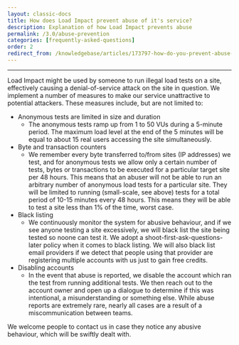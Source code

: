 ```yaml
---
layout: classic-docs
title: How does Load Impact prevent abuse of it's service?
description: Explanation of how Load Impact prevents abuse
permalink: /3.0/abuse-prevention
categories: [frequently-asked-questions]
order: 2
redirect_from: /knowledgebase/articles/173797-how-do-you-prevent-abuse-of-the-service
---
```


***

Load Impact might be used by someone to run illegal load tests on a site, effectively causing a denial-of-service attack on the site in question. We implement a number of measures to make our service unattractive to potential attackers. These measures include, but are not limited to:

- Anonymous tests are limited in size and duration
  - The anonymous tests ramp up from 1 to 50 VUs during a 5-minute period. The maximum load level at the end of the 5 minutes will be equal to about 15 real users accessing the site simultaneously.
- Byte and transaction counters
  - We remember every byte transferred to/from sites (IP addresses) we test, and for anonymous tests we allow only a certain number of tests, bytes or transactions to be executed for a particular target site per 48 hours. This means that an abuser will not be able to run an arbitrary number of anonymous load tests for a particular site. They will be limited to running (small-scale, see above) tests for a total period of 10-15 minutes every 48 hours. This means they will be able to test a site less than 1% of the time, worst case.
- Black listing
  - We continuously monitor the system for abusive behaviour, and if we see anyone testing a site excessively, we will black list the site being tested so noone can test it. We adopt a shoot-first-ask-questions-later policy when it comes to black listing. We will also black list email providers if we detect that people using that provider are registering multiple accounts with us just to gain free credits.
- Disabling accounts
  - In the event that abuse is reported, we disable the account which ran the test from running additional tests.  We then reach out to the account owner and open up a dialogue to determine if this was intentional, a misunderstanding or something else.  While abuse reports are extremely rare, nearly all cases are a result of a miscommunication between teams.


We welcome people to contact us in case they notice any abusive behaviour, which will be swiftly dealt with.

